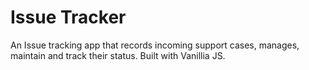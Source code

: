 # Issue Tracker
An Issue tracking app that records incoming support cases, manages, maintain and track their status. Built with Vanillia JS.

